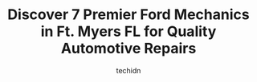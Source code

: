 ---
layout: ampstory
image: https://images.unsplash.com/photo-1636325780255-4159d2801864?ixlib=rb-4.0.3&ixid=MnwxMjA3fDB8MHxwaG90by1wYWdlfHx8fGVufDB8fHx8&auto=format&fit=crop&w=640&h=853&q=80
author: techidn
featured: false
description: When it comes to finding reliable automotive experts in Ft. Myers FL, USA, look no further than the 7 best Ford Mechanic in the area. With their exceptional skills and dedication to providin
title: Discover 7 Premier Ford Mechanics in Ft. Myers FL for Quality Automotive Repairs
cover:
   title: Discover 7 Premier Ford Mechanics in Ft. Myers FL for Quality Automotive Repairs
   subtitle: Rickpate
   background: https://images.unsplash.com/photo-1636325780255-4159d2801864?ixlib=rb-4.0.3&ixid=MnwxMjA3fDB8MHxwaG90by1wYWdlfHx8fGVufDB8fHx8&auto=format&fit=crop&w=640&h=853&q=80

pages: 
 - layout: thirds
   top: <h1>#1 Terry Wynter Auto Service Center</h1>
   bottom: "<p>In the current climate its hard to find trustworthy, competent businesses with excellent staff that stand behind their work. Terrys offers just that! Weve had them do </p>"
   background: https://www.knot35.com/toplist/wp-content/uploads/2023/06/best-ford-mechanic-1-in-ft-myers-fl-1685832337.jpeg
   backgroundblur: true
 - layout: thirds
   top: <h1>#2 Legendary Automotive And Truck Service</h1>
   bottom: "<p>1921 Courtney Dr, Fort Myers, FL 33901, United States</p>"
   background: https://www.knot35.com/toplist/wp-content/uploads/2023/06/best-ford-mechanic-2-in-ft-myers-fl-1685832337.jpeg
   cta:
      link: https://www.knot35.com/toplist/discover-7-premier-ford-mechanics-in-ft-myers-fl-for-quality-automotive-repairs/
      text: Discover 7 Premier Ford Mechanics in Ft. Myers FL for Quality Automotive Repairs
 - layout: thirds
   top: <h1>#3 Karr Automotive</h1>
   bottom: "<p>3120 Winkler Ave #6, Fort Myers, FL 33916, United States</p>"
   background: https://www.knot35.com/toplist/wp-content/uploads/2023/06/best-ford-mechanic-3-in-ft-myers-fl-1685832338.jpeg
   cta:
      link: https://www.knot35.com/toplist/discover-7-premier-ford-mechanics-in-ft-myers-fl-for-quality-automotive-repairs/
      text: Discover 7 Premier Ford Mechanics in Ft. Myers FL for Quality Automotive Repairs
 - layout: thirds
   top: <h1>#4 Lous Total Car Care & Fleet Services</h1>
   bottom: "<p>4531 S Cleveland Ave, Fort Myers, FL 33907, United States</p>"
   background: https://images.unsplash.com/photo-1553949345-eb786bb3f7ba?ixlib=rb-4.0.3&ixid=MnwxMjA3fDB8MHxwaG90by1wYWdlfHx8fGVufDB8fHx8&auto=format&fit=crop&w=640&h=853&q=80
   cta:
      link: https://www.knot35.com/toplist/discover-7-premier-ford-mechanics-in-ft-myers-fl-for-quality-automotive-repairs/
      text: Discover 7 Premier Ford Mechanics in Ft. Myers FL for Quality Automotive Repairs
 - layout: thirds
   top: <h1>#5 Edison Auto Service</h1>
   bottom: "<p>28 Mildred Dr, Fort Myers, FL 33901, United States</p>"
   background: https://images.unsplash.com/photo-1533998839656-76f5e4b2bccb?ixlib=rb-4.0.3&ixid=MnwxMjA3fDB8MHxwaG90by1wYWdlfHx8fGVufDB8fHx8&auto=format&fit=crop&w=640&h=853&q=80
   cta:
      link: https://www.knot35.com/toplist/discover-7-premier-ford-mechanics-in-ft-myers-fl-for-quality-automotive-repairs/
      text: Discover 7 Premier Ford Mechanics in Ft. Myers FL for Quality Automotive Repairs
 - layout: thirds
   top: <h1>#6 Superior Auto Care</h1>
   bottom: "<p>4100 Fowler St, Fort Myers, FL 33901, United States</p>"
   background: https://images.unsplash.com/photo-1484589065579-248aad0d8b13?ixlib=rb-4.0.3&ixid=MnwxMjA3fDB8MHxwaG90by1wYWdlfHx8fGVufDB8fHx8&auto=format&fit=crop&w=640&h=853&q=80
   cta:
      link: https://www.knot35.com/toplist/discover-7-premier-ford-mechanics-in-ft-myers-fl-for-quality-automotive-repairs/
      text: Discover 7 Premier Ford Mechanics in Ft. Myers FL for Quality Automotive Repairs
 - layout: thirds
   top: <h1>#7 Pro Tech Auto Service</h1>
   bottom: "<p>3837 Edwards St, Fort Myers, FL 33916, United States</p>"
   background: https://images.unsplash.com/photo-1540457036297-448b6b99e91c?ixlib=rb-4.0.3&ixid=MnwxMjA3fDB8MHxwaG90by1wYWdlfHx8fGVufDB8fHx8&auto=format&fit=crop&w=640&h=853&q=80
   cta:
      link: https://www.knot35.com/toplist/discover-7-premier-ford-mechanics-in-ft-myers-fl-for-quality-automotive-repairs/
      text: Discover 7 Premier Ford Mechanics in Ft. Myers FL for Quality Automotive Repairs
 - layout: thirds
   middle: Continue reading...
   background: https://images.unsplash.com/photo-1591393223703-56fe1347ac62?ixlib=rb-4.0.3&ixid=MnwxMjA3fDB8MHxwaG90by1wYWdlfHx8fGVufDB8fHx8&auto=format&fit=crop&w=640&h=853&q=80
   cta:
      link: https://www.knot35.com/toplist/discover-7-premier-ford-mechanics-in-ft-myers-fl-for-quality-automotive-repairs/
      text: Discover 7 Premier Ford Mechanics in Ft. Myers FL for Quality Automotive Repairs
      
---